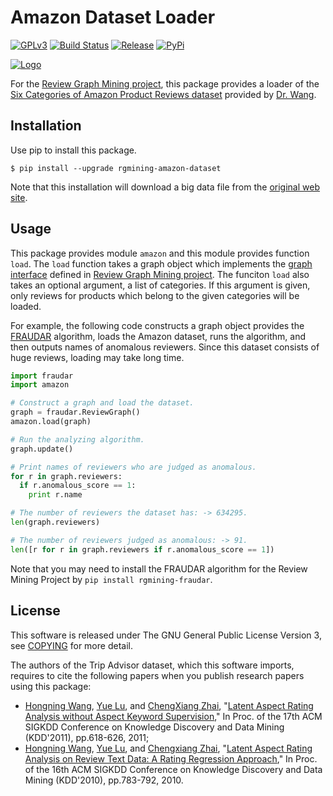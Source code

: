 # Amazon Dataset Loader
[![GPLv3](https://img.shields.io/badge/license-GPLv3-blue.svg)](https://www.gnu.org/copyleft/gpl.html)
[![Build Status](https://travis-ci.org/rgmining/amazon.svg?branch=master)](https://travis-ci.org/rgmining/amazon)
[![Release](https://img.shields.io/badge/release-0.5.1-brightgreen.svg)](https://github.com/rgmining/amazon/releases/tag/v0.5.1)
[![PyPi](https://img.shields.io/badge/pypi-0.5.1-brightgreen.svg)](https://pypi.python.org/pypi/rgmining-tripadvisor-dataset)

[![Logo](https://rgmining.github.io/amazon/_static/image.png)](https://rgmining.github.io/amazon/)

For the [Review Graph Mining project](https://github.com/rgmining),
this package provides a loader of the
[Six Categories of Amazon Product Reviews dataset](http://times.cs.uiuc.edu/~wang296/Data/)
provided by [Dr. Wang](http://www.cs.virginia.edu/~hw5x/).


## Installation
Use pip to install this package.

```shell
$ pip install --upgrade rgmining-amazon-dataset
```

Note that this installation will download a big data file from
the [original web site](http://times.cs.uiuc.edu/~wang296/Data/).


## Usage
This package provides module `amazon` and this module provides function `load`.
The `load` function takes a graph object which implements
the [graph interface](https://rgmining.github.io/dataset-io/modules/dataset_io.html#graph-interface)
defined in [Review Graph Mining project](https://github.com/rgmining).
The funciton `load` also takes an optional argument, a list of categories.
If this argument is given, only reviews for products which belong to the given
categories will be loaded.


For example, the following code constructs a graph object provides the
[FRAUDAR](http://www.kdd.org/kdd2016/subtopic/view/fraudar-bounding-graph-fraud-in-the-face-of-camouflage) algorithm,
loads the Amazon dataset,
runs the algorithm, and then outputs names of anomalous reviewers.
Since this dataset consists of huge reviews, loading may take long time.

```py
import fraudar
import amazon

# Construct a graph and load the dataset.
graph = fraudar.ReviewGraph()
amazon.load(graph)

# Run the analyzing algorithm.
graph.update()

# Print names of reviewers who are judged as anomalous.
for r in graph.reviewers:
  if r.anomalous_score == 1:
    print r.name

# The number of reviewers the dataset has: -> 634295.
len(graph.reviewers)

# The number of reviewers judged as anomalous: -> 91.
len([r for r in graph.reviewers if r.anomalous_score == 1])
```

Note that you may need to install the FRAUDAR algorithm for the Review Mining Project
by `pip install rgmining-fraudar`.


## License
This software is released under The GNU General Public License Version 3,
see [COPYING](https://github.com/rgmining/amazon/blob/master/COPYING) for more detail.

The authors of the Trip Advisor dataset, which this software imports, requires to
cite the following papers when you publish research papers using this package:

- [Hongning Wang](http://www.cs.virginia.edu/~hw5x/),
  [Yue Lu](https://www.linkedin.com/in/yue-lu-80a6a549),
  and [ChengXiang Zhai](http://czhai.cs.illinois.edu/),
  "[Latent Aspect Rating Analysis without Aspect Keyword Supervision](http://times.cs.uiuc.edu/~wang296/paper/p618.pdf),"
  In Proc. of the 17th ACM SIGKDD Conference on Knowledge Discovery and Data Mining (KDD'2011),
  pp.618-626, 2011;
- [Hongning Wang](http://www.cs.virginia.edu/~hw5x/),
  [Yue Lu](https://www.linkedin.com/in/yue-lu-80a6a549),
  and [Chengxiang Zhai](http://czhai.cs.illinois.edu/),
  "[Latent Aspect Rating Analysis on Review Text Data: A Rating Regression Approach](http://sifaka.cs.uiuc.edu/~wang296/paper/rp166f-wang.pdf),"
  In Proc. of the 16th ACM SIGKDD Conference on Knowledge Discovery and Data Mining (KDD'2010),
  pp.783-792, 2010.
